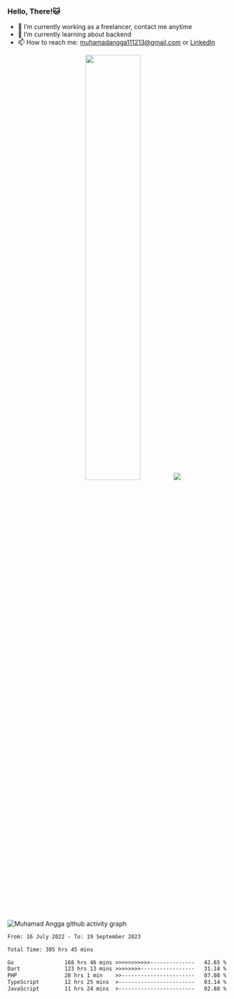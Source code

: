 
### Hello, There!🐱

- 🔭 I’m currently working as a freelancer, contact me anytime
- 🌱 I’m currently learning about backend
- 📫 How to reach me: [muhamadangga111213@gmail.com](mailto:muhamadangga111213@gmail.com) or [LinkedIn](https://www.linkedin.com/in/muhamad-angga)

<p align="center">
    <img width="49.5%" src="https://github-readme-stats.vercel.app/api?username=muhangga&count_private=true&theme=ocean_dark&show_icons=true" />
    &nbsp;
    <img src="https://github-readme-stats.vercel.app/api/top-langs/?username=muhangga&langs_count=8&layout=compact&theme=ocean_dark&show_icons=true" />
</p>

![Muhamad Angga github activity graph](https://github-readme-activity-graph.cyclic.app/graph?username=muhangga&custom_title=Angga&color=708090&theme=github-dark)


<!--START_SECTION:waka-->

```txt
From: 16 July 2022 - To: 19 September 2023

Total Time: 395 hrs 45 mins

Go                168 hrs 46 mins >>>>>>>>>>>--------------   42.65 %
Dart              123 hrs 13 mins >>>>>>>>-----------------   31.14 %
PHP               28 hrs 1 min    >>-----------------------   07.08 %
TypeScript        12 hrs 25 mins  >------------------------   03.14 %
JavaScript        11 hrs 24 mins  >------------------------   02.88 %
```

<!--END_SECTION:waka-->
